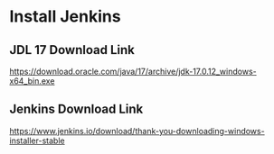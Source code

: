 # Install Jenkins

## JDL 17 Download Link

  https://download.oracle.com/java/17/archive/jdk-17.0.12_windows-x64_bin.exe

## Jenkins Download Link

  https://www.jenkins.io/download/thank-you-downloading-windows-installer-stable

